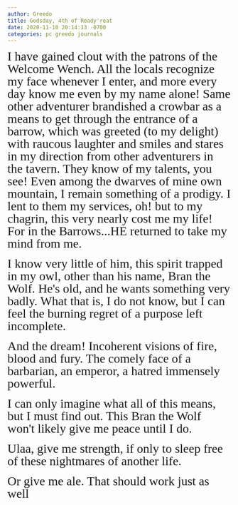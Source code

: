 ```yaml
---
author: Greedo
title: Godsday, 4th of Ready'reat
date: 2020-11-10 20:14:13 -0700
categories: pc greedo journals
---
```



<link rel="preconnect" href="https://fonts.gstatic.com">
<link href="https://fonts.googleapis.com/css2?family=Reenie+Beanie&display=swap" rel="stylesheet"> 

<div style="font-family: 'Reenie Beanie', cursive; font-size: 28px;line-height: 28px;">
  I have gained clout with the patrons of the Welcome Wench. All the locals recognize my face whenever I enter, and more every day know me even by my name alone! Same other adventurer brandished a crowbar as a means to get through the entrance of a barrow, which was greeted (to my delight) with raucous laughter and smiles and stares in my direction from other adventurers in the tavern. They know of my talents, you see! Even among the dwarves of mine own mountain, I remain something of a prodigy. I lent to them my services, oh! but to my chagrin, this very nearly cost me my life! For in the Barrows...HE returned to take my mind from me.
</div><br/>

<div style="font-family: 'Reenie Beanie', cursive; font-size: 28px;line-height: 28px;">
  I know very little of him, this spirit trapped in my owl, other than his name, Bran the Wolf. He's old, and he wants something very badly. What that is, I do not know, but I can feel the burning regret of a purpose left incomplete.
</div><br/>

<div style="font-family: 'Reenie Beanie', cursive; font-size: 28px;line-height: 28px;">
  And the dream! Incoherent visions of fire, blood and fury. The comely face of a barbarian, an emperor, a hatred immensely powerful.
</div><br/>

<div style="font-family: 'Reenie Beanie', cursive; font-size: 28px;line-height: 28px;">
  I can only imagine what all of this means, but I must find out. This Bran the Wolf won't likely give me peace until I do.
</div><br/>

<div style="font-family: 'Reenie Beanie', cursive; font-size: 28px;line-height: 28px;">
  Ulaa, give me strength, if only to sleep free of these nightmares of another life.
</div><br/>

<div style="font-family: 'Reenie Beanie', cursive; font-size: 28px;line-height: 28px;">
  Or give me ale. That should work just as well
</div><br/>